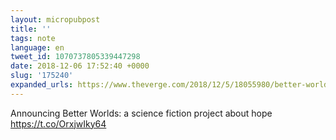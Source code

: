 ```yaml
---
layout: micropubpost
title: ''
tags: note
language: en
tweet_id: 1070737805339447298
date: 2018-12-06 17:52:40 +0000
slug: '175240'
expanded_urls: https://www.theverge.com/2018/12/5/18055980/better-worlds-science-fiction-short-stories-video
---
```

Announcing Better Worlds: a science fiction project about hope https://t.co/OrxjwIky64
